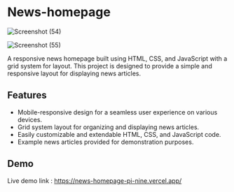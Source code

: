 # News-homepage

![Screenshot (54)](https://github.com/Jivitesh-kanna/News-homepage/assets/93578467/6e4e9367-4bae-4874-b956-dbbae26eab0e)

![Screenshot (55)](https://github.com/Jivitesh-kanna/News-homepage/assets/93578467/4199253f-f004-4213-af61-8e58b1ede991)


A responsive news homepage built using HTML, CSS, and JavaScript with a grid system for layout. This project is designed to provide a simple and responsive layout for displaying news articles.

## Features

- Mobile-responsive design for a seamless user experience on various devices.
- Grid system layout for organizing and displaying news articles.
- Easily customizable and extendable HTML, CSS, and JavaScript code.
- Example news articles provided for demonstration purposes.
## Demo
Live demo link : https://news-homepage-pi-nine.vercel.app/
